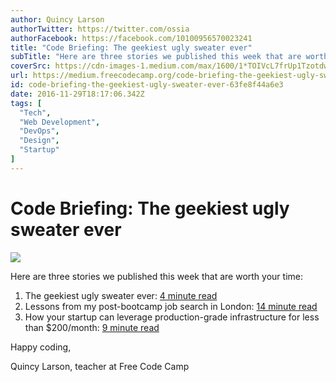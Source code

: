 ```yaml
---
author: Quincy Larson
authorTwitter: https://twitter.com/ossia
authorFacebook: https://facebook.com/10100956570023241
title: "Code Briefing: The geekiest ugly sweater ever"
subTitle: "Here are three stories we published this week that are worth your time:..."
coverSrc: https://cdn-images-1.medium.com/max/1600/1*TOIVcL7frUp1TzotdwlK-Q.jpeg
url: https://medium.freecodecamp.org/code-briefing-the-geekiest-ugly-sweater-ever-63fe8f44a6e3
id: code-briefing-the-geekiest-ugly-sweater-ever-63fe8f44a6e3
date: 2016-11-29T18:17:06.342Z
tags: [
  "Tech",
  "Web Development",
  "DevOps",
  "Design",
  "Startup"
]
---
```

# Code Briefing: The geekiest ugly sweater ever



![](https://cdn-images-1.medium.com/max/1600/1*TOIVcL7frUp1TzotdwlK-Q.jpeg)



Here are three stories we published this week that are worth your time:

1.  The geekiest ugly sweater ever: [4 minute read](http://bit.ly/2gStReO)
2.  Lessons from my post-bootcamp job search in London: [14 minute read](http://bit.ly/2fNvJ6H)
3.  How your startup can leverage production-grade infrastructure for less than $200/month: [9 minute read](http://bit.ly/2fIwk6i)

Happy coding,

Quincy Larson, teacher at Free Code Camp








